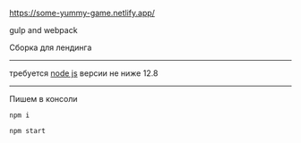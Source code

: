 https://some-yummy-game.netlify.app/

gulp and webpack

Сборка для лендинга
***
требуется [node js](https://nodejs.org/ru/) версии не ниже 12.8 
***
Пишем в консоли 

```
npm i
``` 

```
npm start
``` 

